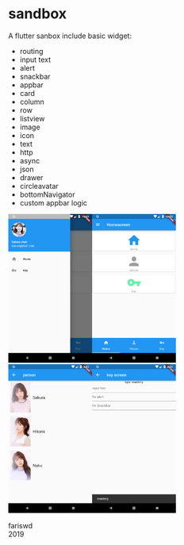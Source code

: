 # sandbox
A flutter sanbox include basic widget:  
- routing
- input text
- alert
- snackbar
- appbar
- card
- column
- row
- listview
- image
- icon
- text
- http
- async
- json
- drawer
- circleavatar
- bottomNavigator
- custom appbar logic

<img src="https://raw.githubusercontent.com/fariswd/flutter-sandbox/master/ss0.png" height="300"><img src="https://raw.githubusercontent.com/fariswd/flutter-sandbox/master/ss1.png" height="300"><img src="https://raw.githubusercontent.com/fariswd/flutter-sandbox/master/ss2.png" height="300"><img src="https://raw.githubusercontent.com/fariswd/flutter-sandbox/master/ss3.png" height="300">

fariswd  
2019